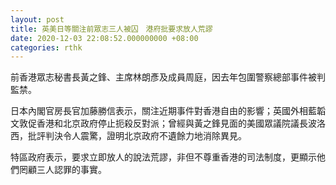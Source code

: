 ```yaml
---
layout: post
title: 英美日等關注前眾志三人被囚　港府批要求放人荒謬
date: 2020-12-03 22:08:52.000000000 +08:00
categories: rthk
---
```


前香港眾志秘書長黃之鋒、主席林朗彥及成員周庭，因去年包圍警察總部事件被判監禁。

日本內閣官房長官加藤勝信表示，關注近期事件對香港自由的影響；英國外相藍韜文敦促香港和北京政府停止扼殺反對派；曾經與黃之鋒見面的美國眾議院議長波洛西，批評判決令人震驚，證明北京政府不遺餘力地消除異見。

特區政府表示，要求立即放人的說法荒謬，非但不尊重香港的司法制度，更顯示他們罔顧三人認罪的事實。
